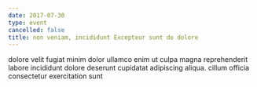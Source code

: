 ```yaml
---
date: 2017-07-30
type: event
cancelled: false
title: non veniam, incididunt Excepteur sunt do dolore
---
```

dolore velit fugiat minim dolor ullamco enim ut culpa magna reprehenderit labore incididunt dolore deserunt cupidatat adipiscing aliqua. cillum officia consectetur exercitation sunt
